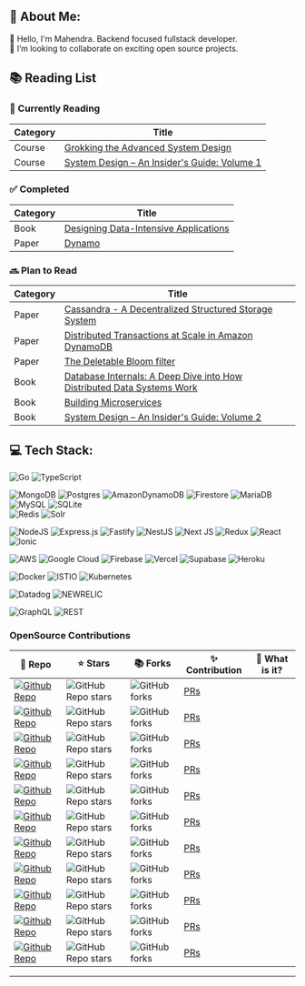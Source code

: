 ## 💫 About Me:
🔭 Hello, I'm Mahendra. Backend focused fullstack developer.<br>👯 I’m looking to collaborate on exciting open source projects.<br>

## 📚 Reading List

### 📖 Currently Reading
| Category | Title               |
|----------|---------------------|
| Course   | [Grokking the Advanced System Design](https://www.designgurus.io/course/grokking-the-advanced-system-design-interview)|
| Course   | [System Design – An Insider's Guide: Volume 1](https://www.amazon.com/System-Design-Interview-insiders-Second/dp/B08CMF2CQF)|

### ✅ Completed
| Category | Title               |
|----------|---------------------|
| Book     | [Designing Data-Intensive Applications](https://www.amazon.com/Designing-Data-Intensive-Applications-Reliable-Maintainable/dp/1449373321) |
| Paper    | [Dynamo](https://drive.google.com/file/d/1dIX26Vyiva_qxO_5syfMa85ynFpVPIDO/view) |

### 🔜 Plan to Read
| Category | Title               |
|----------|---------------------|
| Paper    | [Cassandra - A Decentralized Structured Storage System](https://www.cs.cornell.edu/projects/ladis2009/papers/lakshman-ladis2009.pdf)|
| Paper    | [Distributed Transactions at Scale in Amazon DynamoDB](https://drive.google.com/file/d/1dIX26Vyiva_qxO_5syfMa85ynFpVPIDO/view)|
| Paper    | [The Deletable Bloom filter](https://drive.google.com/file/d/1f-LFOroH5WihpfSENXCQJGyM4EWOAgc8/view)|
| Book     | [Database Internals: A Deep Dive into How Distributed Data Systems Work](https://www.amazon.in/Database-Internals-Deep-Distributed-Systems/dp/9352139070)|
| Book     | [Building Microservices](https://www.amazon.in/Building-Microservices-Designing-Fine-Grained-Grayscale/dp/9391043380)|
| Book     | [System Design – An Insider's Guide: Volume 2](https://www.amazon.com/System-Design-Interview-Insiders-Guide/dp/1736049119)|



## 💻 Tech Stack:
![Go](https://img.shields.io/badge/go-%2300ADD8.svg?style=for-the-badge&logo=go&logoColor=white) 
![TypeScript](https://img.shields.io/badge/typescript-%23007ACC.svg?style=for-the-badge&logo=typescript&logoColor=white) 

![MongoDB](https://img.shields.io/badge/MongoDB-%234ea94b.svg?style=for-the-badge&logo=mongodb&logoColor=white)
![Postgres](https://img.shields.io/badge/postgres-%23316192.svg?style=for-the-badge&logo=postgresql&logoColor=white)
![AmazonDynamoDB](https://img.shields.io/badge/Amazon%20DynamoDB-4053D6?style=for-the-badge&logo=Amazon%20DynamoDB&logoColor=white) 
![Firestore](https://img.shields.io/badge/Firestore-039BE5?style=for-the-badge&logo=Firestore&logoColor=white)
![MariaDB](https://img.shields.io/badge/MariaDB-003545?style=for-the-badge&logo=mariadb&logoColor=white) 
![MySQL](https://img.shields.io/badge/mysql-%2300000f.svg?style=for-the-badge&logo=mysql&logoColor=white) 
![SQLite](https://img.shields.io/badge/sqlite-%2307405e.svg?style=for-the-badge&logo=sqlite&logoColor=white)  
![Redis](https://img.shields.io/badge/redis-%23DD0031.svg?style=for-the-badge&logo=redis&logoColor=white) 
![Solr](https://img.shields.io/badge/solr-%23316192.svg?style=for-the-badge&logo=solr&logoColor=white)

![NodeJS](https://img.shields.io/badge/node.js-6DA55F?style=for-the-badge&logo=node.js&logoColor=white)
![Express.js](https://img.shields.io/badge/express.js-%23404d59.svg?style=for-the-badge&logo=express&logoColor=%2361DAFB) 
![Fastify](https://img.shields.io/badge/fastify-%23000000.svg?style=for-the-badge&logo=fastify&logoColor=white)
![NestJS](https://img.shields.io/badge/nestjs-%23E0234E.svg?style=for-the-badge&logo=nestjs&logoColor=white) 
![Next JS](https://img.shields.io/badge/Next-black?style=for-the-badge&logo=next.js&logoColor=white) 
![Redux](https://img.shields.io/badge/redux-%23593d88.svg?style=for-the-badge&logo=redux&logoColor=white) 
![React](https://img.shields.io/badge/react-%2320232a.svg?style=for-the-badge&logo=react&logoColor=%2361DAFB) 
![Ionic](https://img.shields.io/badge/Ionic-%233880FF.svg?style=for-the-badge&logo=Ionic&logoColor=white)

![AWS](https://img.shields.io/badge/AWS-%23FF9900.svg?style=for-the-badge&logo=amazon-aws&logoColor=white) 
![Google Cloud](https://img.shields.io/badge/GoogleCloud-%234285F4.svg?style=for-the-badge&logo=google-cloud&logoColor=white) 
![Firebase](https://img.shields.io/badge/firebase-%23039BE5.svg?style=for-the-badge&logo=firebase) 
![Vercel](https://img.shields.io/badge/vercel-%23000000.svg?style=for-the-badge&logo=vercel&logoColor=white) 
![Supabase](https://img.shields.io/badge/Supabase-3ECF8E?style=for-the-badge&logo=supabase&logoColor=white)
![Heroku](https://img.shields.io/badge/heroku-%23430098.svg?style=for-the-badge&logo=heroku&logoColor=white)

![Docker](https://img.shields.io/badge/docker-%230db7ed.svg?style=for-the-badge&logo=docker&logoColor=white) ![ISTIO](https://img.shields.io/badge/istio-466BB0.svg?style=for-the-badge&logo=istio&logoColor=white&color=%23466BB0) ![Kubernetes](https://img.shields.io/badge/kubernetes-%23326ce5.svg?style=for-the-badge&logo=kubernetes&logoColor=white) 

![Datadog](https://img.shields.io/badge/datadog-%23632CA6.svg?style=for-the-badge&logo=datadog&logoColor=white)
![NEWRELIC](https://img.shields.io/badge/newrelic-1CE783.svg?style=for-the-badge&logo=newrelic&logoColor=white&color=%231CE783)

![GraphQL](https://img.shields.io/badge/-GraphQL-E10098?style=for-the-badge&logo=graphql&logoColor=white)
![REST](https://img.shields.io/badge/-REST-E10098?style=for-the-badge&logo=rest&logoColor=white)

### OpenSource Contributions
| 🎁 Repo | ⭐ Stars | 📚 Forks | ✨ Contribution | 💁 What is it? |
| --- | --- | --- | --- | --- |
| [![Github Repo](https://img.shields.io/badge/Shelf-typescript-blue?style=flat-square)](https://github.com/Shelf-nu/shelf.nu) | ![GitHub Repo stars](https://img.shields.io/github/stars/Shelf-nu/shelf.nu?style=flat-square) | ![GitHub forks](https://img.shields.io/github/forks/Shelf-nu/shelf.nu?style=flat-square) | [PRs](https://github.com/Shelf-nu/shelf.nu/pulls?q=is%3Apr+author%3AmahendraHegde) |
| [![Github Repo](https://img.shields.io/badge/novuhq/novu-typescript-blue?style=flat-square)](https://github.com/novuhq/novu) | ![GitHub Repo stars](https://img.shields.io/github/stars/novuhq/novu?style=flat-square) | ![GitHub forks](https://img.shields.io/github/forks/novuhq/novu?style=flat-square) | [PRs](https://github.com/novuhq/novu/pulls?q=author%3AmahendraHegde+) |
| [![Github Repo](https://img.shields.io/badge/novuhq/gonovu-golang-blue?style=flat-square)](https://github.com/novuhq/go-novu) | ![GitHub Repo stars](https://img.shields.io/github/stars/novuhq/go-novu?style=flat-square) | ![GitHub forks](https://img.shields.io/github/forks/novuhq/go-novu?style=flat-square) | [PRs](https://github.com/novuhq/go-novu/pulls?q=author%3AmahendraHegde+) |
| [![Github Repo](https://img.shields.io/badge/directus/directus-typescript-blue?style=flat-square)](https://github.com/directus/directus) | ![GitHub Repo stars](https://img.shields.io/github/stars/directus/directus?style=flat-square) | ![GitHub forks](https://img.shields.io/github/forks/directus/directus?style=flat-square) | [PRs](https://github.com/directus/directus/pulls?q=is%3Apr+author%3AmahendraHegde+) |
| [![Github Repo](https://img.shields.io/badge/twentyhq/twenty-typescript-blue?style=flat-square)](https://github.com/twentyhq/twenty) | ![GitHub Repo stars](https://img.shields.io/github/stars/twentyhq/twenty?style=flat-square) | ![GitHub forks](https://img.shields.io/github/forks/twentyhq/twenty?style=flat-square) | [PRs](https://github.com/twentyhq/twenty/pulls?q=is%3Apr+author%3AmahendraHegde+) |
| [![Github Repo](https://img.shields.io/badge/nukeop/nuclear-electron-blue?style=flat-square)](https://github.com/nukeop/nuclear) | ![GitHub Repo stars](https://img.shields.io/github/stars/nukeop/nuclear?style=flat-square) | ![GitHub forks](https://img.shields.io/github/forks/nukeop/nuclear?style=flat-square) | [PRs](https://github.com/nukeop/nuclear/pulls?q=is%3Apr+author%3AmahendraHegde+) |
| [![Github Repo](https://img.shields.io/badge/nearform/fast-jwt-blue?style=flat-square)](https://github.com/nearform/fast-jwt) | ![GitHub Repo stars](https://img.shields.io/github/stars/nearform/fast-jwt?style=flat-square) | ![GitHub forks](https://img.shields.io/github/forks/nearform/fast-jwt?style=flat-square) | [PRs](https://github.com/nearform/fast-jwt/pulls?q=is%3Apr+author%3AmahendraHegde+) |
| [![Github Repo](https://img.shields.io/badge/jsumners/abstractCache-redis-blue?style=flat-square)](https://github.com/jsumners/abstract-cache-redis) | ![GitHub Repo stars](https://img.shields.io/github/stars/jsumners/abstract-cache-redis?style=flat-square) | ![GitHub forks](https://img.shields.io/github/forks/jsumners/abstract-cache-redis?style=flat-square) | [PRs](https://github.com/jsumners/abstract-cache-redis/pulls?q=is%3Apr+author%3AmahendraHegde+) |
| [![Github Repo](https://img.shields.io/badge/abahmed/Deer-electron-blue?style=flat-square)](https://github.com/abahmed/Deer) | ![GitHub Repo stars](https://img.shields.io/github/stars/abahmed/Deer?style=flat-square) | ![GitHub forks](https://img.shields.io/github/forks/abahmed/Deer?style=flat-square) | [PRs](https://github.com/abahmed/Deer/pulls?q=is%3Apr+author%3AmahendraHegde+) |
| [![Github Repo](https://img.shields.io/badge/jwu910/checkItOut-javascript-blue?style=flat-square)](https://github.com/jwu910/check-it-out) | ![GitHub Repo stars](https://img.shields.io/github/stars/jwu910/check-it-out?style=flat-square) | ![GitHub forks](https://img.shields.io/github/forks/jwu910/check-it-out?style=flat-square) | [PRs](https://github.com/jwu910/check-it-out/pulls?q=is%3Apr+author%3AmahendraHegde+) |
| [![Github Repo](https://img.shields.io/badge/braintree/creditCardType-typescript-blue?style=flat-square)](https://github.com/braintree/credit-card-type) | ![GitHub Repo stars](https://img.shields.io/github/stars/braintree/credit-card-type?style=flat-square) | ![GitHub forks](https://img.shields.io/github/forks/braintree/credit-card-type?style=flat-square) | [PRs](https://github.com/braintree/credit-card-type/pulls?q=is%3Apr+author%3AmahendraHegde+) |

----

<!--
**mahendraHegde/mahendraHegde** is a ✨ _special_ ✨ repository because its `README.md` (this file) appears on your GitHub profile.

Here are some ideas to get you started:

- 🔭 I’m currently working on ...
- 🌱 I’m currently learning ...
- 👯 I’m looking to collaborate on ...
- 🤔 I’m looking for help with ...
- 💬 Ask me about ...
- 📫 How to reach me: ...
- 😄 Pronouns: ...
- ⚡ Fun fact: ...
-->

